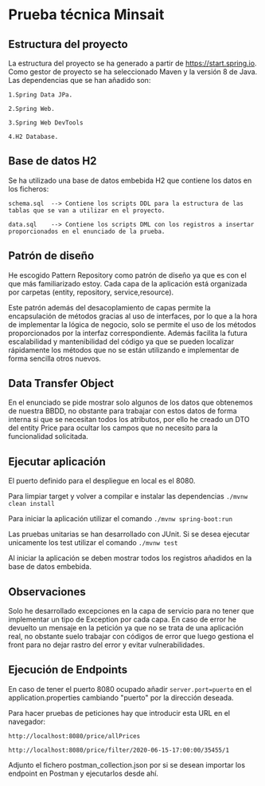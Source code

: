 # Prueba técnica Minsait

## Estructura del proyecto

La estructura del proyecto se ha generado a partir de https://start.spring.io.
Como gestor de proyecto se ha seleccionado Maven y la versión 8 de Java.</br>
Las dependencias que se han añadido son:

    1.Spring Data JPa.

    2.Spring Web.
    
    3.Spring Web DevTools
    
    4.H2 Database.

## Base de datos H2

Se ha utilizado una base de datos embebida H2 que contiene los datos en los ficheros:

    schema.sql  --> Contiene los scripts DDL para la estructura de las tablas que se van a utilizar en el proyecto.    
    
    data.sql    --> Contiene los scripts DML con los registros a insertar proporcionados en el enunciado de la prueba.

## Patrón de diseño

He escogido Pattern Repository como patrón de diseño ya que es con el que más familiarizado estoy. Cada capa de la
aplicación está organizada por carpetas (entity, repository, service,resource).

Este patrón además del desacoplamiento de capas permite la encapsulación de métodos gracias al uso de interfaces,
por lo que a la hora de implementar la lógica de negocio, solo se permite el uso de los métodos proporcionados por la
interfaz correspondiente. Además facilita la futura escalabilidad y mantenibilidad del código ya que se pueden localizar
rápidamente los métodos que no se están utilizando e implementar de forma sencilla otros nuevos.

## Data Transfer Object

En el enunciado se pide mostrar solo algunos de los datos que obtenemos de nuestra BBDD, no obstante para trabajar con
estos datos de forma interna si que se necesitan todos los atributos, por ello he creado un DTO del entity Price para
ocultar los campos que no necesito para la funcionalidad solicitada.

## Ejecutar aplicación
El puerto definido para el despliegue en local es el 8080.

Para limpiar target y volver a compilar e instalar las dependencias `./mvnw clean install`

Para iniciar la aplicación utilizar el comando `./mvnw spring-boot:run`

Las pruebas unitarias se han desarrollado con JUnit. Si se desea ejecutar unicamente los test utilizar el comando `./mvnw test`

Al iniciar la aplicación se deben mostrar todos los registros añadidos en la base de datos embebida.

## Observaciones
Solo he desarrollado excepciones en la capa de servicio para no tener que implementar un tipo de Exception por cada capa.
En caso de error he devuelto un mensaje en la petición ya que no se trata de una aplicación real, no obstante suelo
trabajar con códigos de error que luego gestiona el front para no dejar rastro del error y evitar vulnerabilidades.

## Ejecución de Endpoints
En caso de tener el puerto 8080 ocupado añadir `server.port=puerto` en el application.properties cambiando "puerto" por la dirección deseada.

Para hacer pruebas de peticiones hay que introducir esta URL en el navegador:

`http://localhost:8080/price/allPrices`

`http://localhost:8080/price/filter/2020-06-15-17:00:00/35455/1`

Adjunto el fichero postman_collection.json por si se desean importar los endpoint en Postman y ejecutarlos desde ahí.
